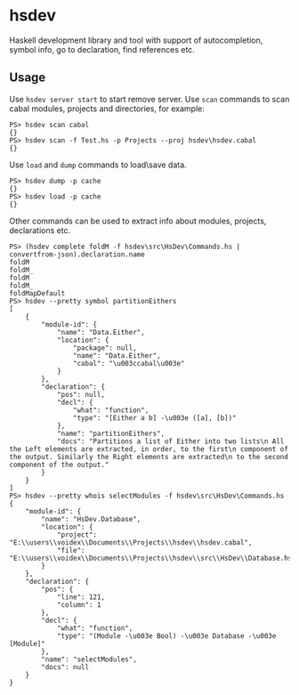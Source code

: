 hsdev
=====

Haskell development library and tool with support of autocompletion, symbol info, go to declaration, find references etc.

Usage
-----

Use `hsdev server start` to start remove server.
Use `scan` commands to scan cabal modules, projects and directories, for example:

```
PS> hsdev scan cabal
{}
PS> hsdev scan -f Test.hs -p Projects --proj hsdev\hsdev.cabal
{}
```

Use `load` and `dump` commands to load\save data.

```
PS> hsdev dump -p cache
{}
PS> hsdev load -p cache
{}
```

Other commands can be used to extract info about modules, projects, declarations etc.

```
PS> (hsdev complete foldM -f hsdev\src\HsDev\Commands.hs | convertfrom-json).declaration.name
foldM
foldM_
foldM
foldM_
foldMapDefault
PS> hsdev --pretty symbol partitionEithers
[
    {
        "module-id": {
            "name": "Data.Either",
            "location": {
                "package": null,
                "name": "Data.Either",
                "cabal": "\u003ccabal\u003e"
            }
        },
        "declaration": {
            "pos": null,
            "decl": {
                "what": "function",
                "type": "[Either a b] -\u003e ([a], [b])"
            },
            "name": "partitionEithers",
            "docs": "Partitions a list of Either into two lists\n All the Left elements are extracted, in order, to the first\n component of the output. Similarly the Right elements are extracted\n to the second component of the output."
        }
    }
]
PS> hsdev --pretty whois selectModules -f hsdev\src\HsDev\Commands.hs
{
    "module-id": {
        "name": "HsDev.Database",
        "location": {
            "project": "E:\\users\\voidex\\Documents\\Projects\\hsdev\\hsdev.cabal",
            "file": "E:\\users\\voidex\\Documents\\Projects\\hsdev\\src\\HsDev\\Database.hs"
        }
    },
    "declaration": {
        "pos": {
            "line": 121,
            "column": 1
        },
        "decl": {
            "what": "function",
            "type": "(Module -\u003e Bool) -\u003e Database -\u003e [Module]"
        },
        "name": "selectModules",
        "docs": null
    }
}
```

